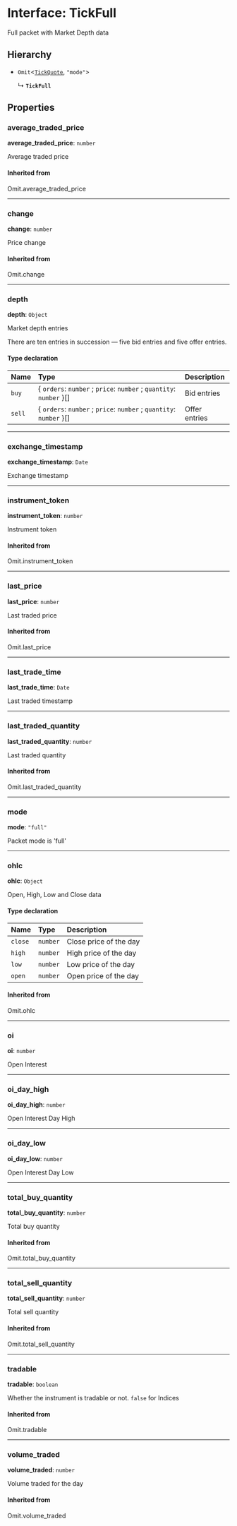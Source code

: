 # Interface: TickFull

Full packet with Market Depth data

## Hierarchy

- `Omit`<[`TickQuote`](TickQuote.md), ``"mode"``\>

  ↳ **`TickFull`**

## Properties

### average\_traded\_price

 **average\_traded\_price**: `number`

Average traded price

#### Inherited from

Omit.average\_traded\_price

___

### change

 **change**: `number`

Price change

#### Inherited from

Omit.change

___

### depth

 **depth**: `Object`

Market depth entries

There are ten entries in succession — five bid entries and five offer entries.

#### Type declaration

| Name | Type | Description |
| :------ | :------ | :------ |
| `buy` | { `orders`: `number` ; `price`: `number` ; `quantity`: `number`  }[] | Bid entries |
| `sell` | { `orders`: `number` ; `price`: `number` ; `quantity`: `number`  }[] | Offer entries |

___

### exchange\_timestamp

 **exchange\_timestamp**: `Date`

Exchange timestamp

___

### instrument\_token

 **instrument\_token**: `number`

Instrument token

#### Inherited from

Omit.instrument\_token

___

### last\_price

 **last\_price**: `number`

Last traded price

#### Inherited from

Omit.last\_price

___

### last\_trade\_time

 **last\_trade\_time**: `Date`

Last traded timestamp

___

### last\_traded\_quantity

 **last\_traded\_quantity**: `number`

Last traded quantity

#### Inherited from

Omit.last\_traded\_quantity

___

### mode

 **mode**: ``"full"``

Packet mode is 'full'

___

### ohlc

 **ohlc**: `Object`

Open, High, Low and Close data

#### Type declaration

| Name | Type | Description |
| :------ | :------ | :------ |
| `close` | `number` | Close price of the day |
| `high` | `number` | High price of the day |
| `low` | `number` | Low price of the day |
| `open` | `number` | Open price of the day |

#### Inherited from

Omit.ohlc

___

### oi

 **oi**: `number`

Open Interest

___

### oi\_day\_high

 **oi\_day\_high**: `number`

Open Interest Day High

___

### oi\_day\_low

 **oi\_day\_low**: `number`

Open Interest Day Low

___

### total\_buy\_quantity

 **total\_buy\_quantity**: `number`

Total buy quantity

#### Inherited from

Omit.total\_buy\_quantity

___

### total\_sell\_quantity

 **total\_sell\_quantity**: `number`

Total sell quantity

#### Inherited from

Omit.total\_sell\_quantity

___

### tradable

 **tradable**: `boolean`

Whether the instrument is tradable or not. `false` for Indices

#### Inherited from

Omit.tradable

___

### volume\_traded

 **volume\_traded**: `number`

Volume traded for the day

#### Inherited from

Omit.volume\_traded
